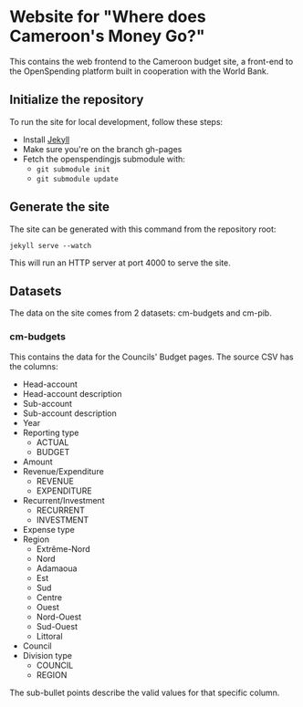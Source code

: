 Website for "Where does Cameroon's Money Go?"
=============================================

This contains the web frontend to the Cameroon budget site, a front-end
to the OpenSpending platform built in cooperation with the World Bank.

Initialize the repository
-------------------------

To run the site for local development, follow these steps: 

* Install [Jekyll](https://github.com/mojombo/jekyll/wiki)
* Make sure you're on the branch gh-pages
* Fetch the openspendingjs submodule with:
  * `git submodule init` 
  * `git submodule update`

Generate the site
-----------------

The site can be generated with this command from the repository root: 

    jekyll serve --watch 

This will run an HTTP server at port 4000 to serve the site. 

Datasets
--------

The data on the site comes from 2 datasets: cm-budgets and cm-pib.

### cm-budgets

This contains the data for the Councils' Budget pages. The source CSV has the columns:

* Head-account
* Head-account description
* Sub-account
* Sub-account description
* Year
* Reporting type
  * ACTUAL
  * BUDGET
* Amount
* Revenue/Expenditure
  * REVENUE
  * EXPENDITURE
* Recurrent/Investment
  * RECURRENT
  * INVESTMENT
* Expense type
* Region
  * Extrême-Nord
  * Nord
  * Adamaoua
  * Est
  * Sud
  * Centre
  * Ouest
  * Nord-Ouest
  * Sud-Ouest
  * Littoral
* Council
* Division type
  * COUNCIL
  * REGION

The sub-bullet points describe the valid values for that specific column.
